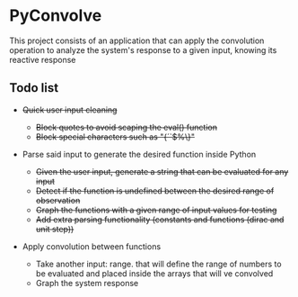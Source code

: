 # PyConvolve
This project consists of an application that can apply the convolution operation to analyze the system's 
response to a given input, knowing its reactive response

## Todo list

* ~~Quick user input cleaning~~
    * ~~Block quotes to avoid scaping the eval() function~~
    * ~~Block special characters such as "{´`$%\\}"~~

* Parse said input to generate the desired function inside Python
    * ~~Given the user input, generate a string that can be evaluated for any input~~
    * ~~Detect if the function is undefined between the desired range of observation~~
    * ~~Graph the functions with a given range of input values for testing~~
    * ~~Add extra parsing functionality (constants and functions (dirac and unit step))~~
* Apply convolution between functions
    * Take another input: range. that will define the range of numbers to be evaluated and placed inside the arrays that will ve convolved
    * Graph the system response
